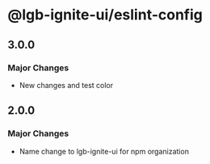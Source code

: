 # @lgb-ignite-ui/eslint-config

## 3.0.0

### Major Changes

- New changes and test color

## 2.0.0

### Major Changes

- Name change to lgb-ignite-ui for npm organization
